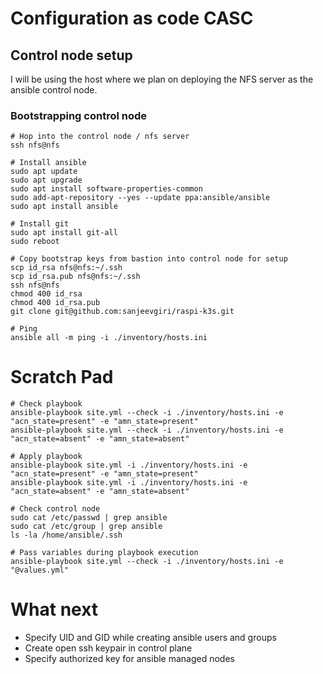 # Configuration as code CASC

## Control node setup
I will be using the host where we plan on deploying the NFS server as the ansible control node. 

### Bootstrapping control node
```shell
# Hop into the control node / nfs server
ssh nfs@nfs

# Install ansible
sudo apt update
sudo apt upgrade
sudo apt install software-properties-common
sudo add-apt-repository --yes --update ppa:ansible/ansible
sudo apt install ansible

# Install git
sudo apt install git-all
sudo reboot

# Copy bootstrap keys from bastion into control node for setup
scp id_rsa nfs@nfs:~/.ssh
scp id_rsa.pub nfs@nfs:~/.ssh
ssh nfs@nfs
chmod 400 id_rsa
chmod 400 id_rsa.pub
git clone git@github.com:sanjeevgiri/raspi-k3s.git

# Ping
ansible all -m ping -i ./inventory/hosts.ini
```


# Scratch Pad
```shell
# Check playbook
ansible-playbook site.yml --check -i ./inventory/hosts.ini -e "acn_state=present" -e "amn_state=present"
ansible-playbook site.yml --check -i ./inventory/hosts.ini -e "acn_state=absent" -e "amn_state=absent"

# Apply playbook
ansible-playbook site.yml -i ./inventory/hosts.ini -e "acn_state=present" -e "amn_state=present"
ansible-playbook site.yml -i ./inventory/hosts.ini -e "acn_state=absent" -e "amn_state=absent"

# Check control node
sudo cat /etc/passwd | grep ansible
sudo cat /etc/group | grep ansible
ls -la /home/ansible/.ssh

# Pass variables during playbook execution
ansible-playbook site.yml --check -i ./inventory/hosts.ini -e "@values.yml"
```

# What next
- Specify UID and GID while creating ansible users and groups
- Create open ssh keypair in control plane
- Specify authorized key for ansible managed nodes
